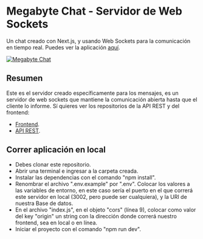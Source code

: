 # Megabyte Chat - Servidor de Web Sockets

Un chat creado con Next.js, y usando Web Sockets para la comunicación en tiempo
real. Puedes ver la aplicación [aquí](https://megabyte-chat.vercel.app/ 'aquí').

[![Megabyte Chat](https://dav-dev.com/assets/projects/chat.jpg 'Megabyte Chat')](https://dav-dev.com/assets/projects/chat.jpg 'Megabyte Chat')

## Resumen

Este es el servidor creado específicamente para los mensajes, es un servidor de
web sockets que mantiene la comunicación abierta hasta que el cliente lo
informe. Sí quieres ver los repositorios de la API REST y del frontend:

- [Frontend](https://github.com/jonathan-cursos/megabyte_chat 'Frontend').
- [API REST](https://github.com/jonathangg03/megabyte_chat_backend 'API REST').

## Correr aplicación en local

- Debes clonar este repositorio.
- Abrir una terminal e ingresar a la carpeta creada.
- Instalar las dependencias con el comando "npm install".
- Renombrar el archivo ".env.example" por ".env". Colocar los valores a las
  variables de entorno, en este caso sería el puerto en el que correrá este
  servidor en local (3002, pero puede ser cualquiera), y la URI de nuestra Base
  de datos.
- En el archivo "index.js", en el objeto "cors" (línea 9), colocar como valor
  del key "origin" un string con la dirección donde correrá nuestro frontend,
  sea en local o en línea.
- Iniciar el proyecto con el comando "npm run dev".
